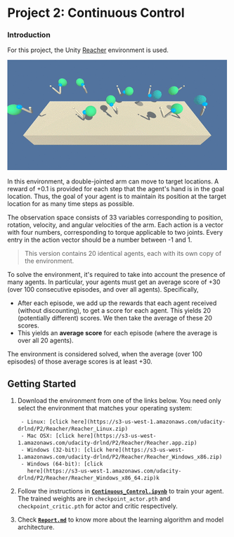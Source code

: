 # Project 2: Continuous Control

### Introduction

For this project, the Unity [Reacher](https://github.com/Unity-Technologies/ml-agents/blob/master/docs/Learning-Environment-Examples.md#reacher) environment is used.

![reacher.gif](reacher.gif)

In this environment, a double-jointed arm can move to target locations. A reward of +0.1 is provided for each step that the agent's hand is in the goal location. Thus, the goal of your agent is to maintain its position at the target location for as many time steps as possible.

The observation space consists of 33 variables corresponding to position, rotation, velocity, and angular velocities of the arm. Each action is a vector with four numbers, corresponding to torque applicable to two joints. Every entry in the action vector should be a number between -1 and 1.

> This version contains 20 identical agents, each with its own copy of the environment.

To solve the environment, it's required to take into account the presence of many agents.  In particular, your agents must get an average score of +30 (over 100 consecutive episodes, and over all agents).  Specifically,
- After each episode, we add up the rewards that each agent received (without discounting), to get a score for each agent.  This yields 20 (potentially different) scores.  We then take the average of these 20 scores. 
- This yields an **average score** for each episode (where the average is over all 20 agents).

The environment is considered solved, when the average (over 100 episodes) of those average scores is at least +30.

## Getting Started


1. Download the environment from one of the links below.  You need only select the environment that matches your operating system:

        - Linux: [click here](https://s3-us-west-1.amazonaws.com/udacity-drlnd/P2/Reacher/Reacher_Linux.zip)
        - Mac OSX: [click here](https://s3-us-west-1.amazonaws.com/udacity-drlnd/P2/Reacher/Reacher.app.zip)
        - Windows (32-bit): [click here](https://s3-us-west-1.amazonaws.com/udacity-drlnd/P2/Reacher/Reacher_Windows_x86.zip)
        - Windows (64-bit): [click
          here](https://s3-us-west-1.amazonaws.com/udacity-drlnd/P2/Reacher/Reacher_Windows_x86_64.zip)k

2. Follow the instructions in [**`Continuous_Control.ipynb`**](https://nbviewer.jupyter.org/github/kHarshit/udacity-drlnd-projects/blob/master/p2_continuous_control/Continuous_Control.ipynb) to train your agent. The trained weights are in `checkpoint_actor.pth` and `checkpoint_critic.pth` for actor and critic respectively.

3. Check [**`Report.md`**](Report.md) to know more about the learning algorithm and model
   architecture.

